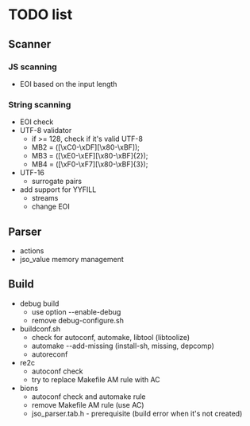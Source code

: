 # TODO list

## Scanner

### JS scanning
- EOI based on the input length

### String scanning
- EOI check
- UTF-8 validator 
  - if >= 128, check if it's valid UTF-8
  - MB2 = ([\xC0-\xDF][\x80-\xBF]);
  - MB3 = ([\xE0-\xEF][\x80-\xBF]{2});
  - MB4 = ([\xF0-\xF7][\x80-\xBF]{3});
- UTF-16
  - surrogate pairs
- add support for YYFILL
  - streams
  - change EOI

## Parser
- actions
- jso_value memory management

## Build
- debug build
  - use option --enable-debug
  - remove debug-configure.sh
- buildconf.sh
  - check for autoconf, automake, libtool (libtoolize)
  - automake --add-missing (install-sh, missing, depcomp)
  - autoreconf
- re2c
  - autoconf check
  - try to replace Makefile AM rule with AC
- bions
  - autoconf check and automake rule
  - remove Makefile AM rule (use AC)
  - jso_parser.tab.h - prerequisite (build error when it's not created)
